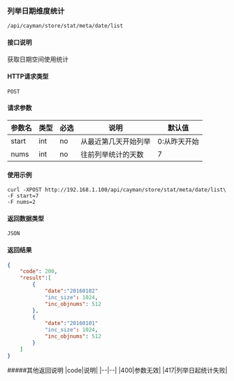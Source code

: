 ### 列举日期维度统计

`/api/cayman/store/stat/meta/date/list` 

#### 接口说明
获取日期空间使用统计

#### HTTP请求类型
`POST`

#### 请求参数
|参数名|类型|必选|说明|默认值|
|--|--|--|--|--|
|start|int|no|从最近第几天开始列举|0:从昨天开始|
|nums|int|no|往前列举统计的天数|7|


#### 使用示例
```
curl -XPOST http://192.168.1.100/api/cayman/store/stat/meta/date/list\
-F start=7
-F nums=2
```

#### 返回数据类型
`JSON`

#### 返回结果
```json
{
	"code":	200,
	"result":[
	    {
	        "date":"20160102"
    		"inc_size":	1024,
    		"inc_objnums": 512
		},
	    {
	        "date":"20160101"
    		"inc_size":	1024,
    		"inc_objnums": 512
		}
    ]
}
```
#####其他返回说明
|code|说明|
|--|--|
|400|参数无效|
|417|列举日起统计失败|